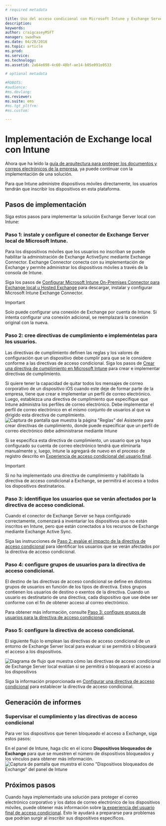 ```yaml
---
# required metadata

title: Uso del acceso condicional con Microsoft Intune y Exchange Server local
description:
keywords:
author: craigcaseyMSFT
manager: swadhwa
ms.date: 04/28/2016
ms.topic: article
ms.prod:
ms.service:
ms.technology:
ms.assetid: 2a64e898-4c60-48bf-ae14-b05e091e0533

# optional metadata

#ROBOTS:
#audience:
#ms.devlang:
ms.reviewer: 
ms.suite: ems
#ms.tgt_pltfrm:
#ms.custom:

---
```


# Implementación de Exchange local con Intune

Ahora que ha leído la [guía de arquitectura para proteger los documentos y correos electrónicos de la empresa](../Solutions/architecture-guidance-for-protecting-company-email-and-documents.md), ya puede continuar con la implementación de una solución.

Para que Intune administre dispositivos móviles directamente, los usuarios tendrán que inscribir los dispositivos en esta plataforma.

## Pasos de implementación
Siga estos pasos para implementar la solución Exchange Server local con Intune:

### Paso 1: instale y configure el conector de Exchange Server local de Microsoft Intune.

Para los dispositivos móviles que los usuarios no inscriban se puede habilitar la administración de Exchange ActiveSync mediante Exchange Connector. Exchange Connector conecta con su implementación de Exchange y permite administrar los dispositivos móviles a través de la consola de Intune.

Siga los pasos de [Configurar Microsoft Intune On-Premises Connector para Exchange local u Hosted Exchange](https://stage.docs.microsoft.com/en-us/intune/deployuse/intune-on-premises-exchange-connector) para descargar, instalar y configurar Microsoft Intune Exchange Connector.

> [!IMPORTANT]
> Solo puede configurar una conexión de Exchange por cuenta de Intune. Si intenta configurar una conexión adicional, se reemplazará la conexión original con la nueva.

### Paso 2: cree directivas de cumplimiento e impleméntelas para los usuarios.
Las directivas de cumplimiento definen las reglas y los valores de configuración que un dispositivo debe cumplir para que se le considere conforme a las directivas de acceso condicional. Siga los pasos de [Crear una directiva de cumplimiento en Microsoft Intune](https://stage.docs.microsoft.com/en-us/intune/deployuse/create-a-device-compliance-policy-in-microsoft-intune) para crear e implementar directivas de cumplimiento.

Si quiere tener la capacidad de quitar todos los mensajes de correo corporativo de un dispositivo iOS cuando este deje de formar parte de la empresa, tiene que crear e implementar un perfil de correo electrónico. Luego, establezca una directiva de cumplimiento que especifique que Intune administra los perfiles de correo electrónico. Debe implementar el perfil de correo electrónico en el mismo conjunto de usuarios al que va dirigido esta directiva de cumplimiento.
![Captura de pantalla que muestra la página "Reglas" del Asistente para crear directivas de cumplimiento, donde puede especificar que un perfil de correo electrónico debe administrarse mediante Intune](./media/ProtectEmail/Hybrid-Onprem-ExchSrvr-Wizard6.PNG)

Si se especifica esta directiva de cumplimiento, un usuario que ya haya configurado su cuenta de correo electrónico tendrá que eliminarla manualmente y, luego, Intune la agregará de nuevo en el proceso de registro descrito en [Experiencia de acceso condicional del usuario final](../Solutions/end-user-experience-conditional-access.md).

> [!IMPORTANT]
> Si no ha implementado una directiva de cumplimiento y habilitado la directiva de acceso condicional a Exchange, se permitirá el acceso a todos los dispositivos destinatarios.

### Paso 3: identifique los usuarios que se verán afectados por la directiva de acceso condicional.
Cuando el conector de Exchange Server se haya configurado correctamente, comenzará a inventariar los dispositivos que no están inscritos en Intune, pero que están conectados a los recursos de Exchange mediante Exchange Active Sync.  

Siga las instrucciones de [Paso 2: evalúe el impacto de la directiva de acceso condicional](https://stage.docs.microsoft.com/en-us/intune/deployuse/restrict-access-to-exchange-online-with-microsoft-intune#configure-conditional-access) para identificar los usuarios que se verán afectados por la directiva de acceso condicional.


### Paso 4: configure grupos de usuarios para la directiva de acceso condicional.
El destino de las directivas de acceso condicional se define en distintos grupos de usuarios en función de los tipos de directiva. Estos grupos contienen los usuarios de destino o exentos de la directiva. Cuando un usuario es destinatario de una directiva, cada dispositivo que use debe ser conforme con el fin de obtener acceso al correo electrónico.

Para obtener más información, consulte [Paso 3: configure grupos de usuarios para la directiva de acceso condicional](https://stage.docs.microsoft.com/en-us/intune/deployuse/restrict-access-to-exchange-online-with-microsoft-intune#configure-conditional-access).

### Paso 5: configure la directiva de acceso condicional.
El siguiente flujo lo emplean las directivas de acceso condicional de un entorno de Exchange Server local para evaluar si se permitirá o bloqueará el acceso a los dispositivos.

![Diagrama de flujo que muestra cómo las directivas de acceso condicional de Exchange Server local evalúan si se permitirá o bloqueará el acceso a los dispositivos](./media/ProtectEmail/conditional-access-8-2.png)

Siga la información proporcionada en [Configurar una directiva de acceso condicional](https://stage.docs.microsoft.com/en-us/intune/deployuse/restrict-access-to-exchange-onpremises-with-microsoft-intune#-a-name-bkmk_enablexchngonprem-a-configure-a-conditional-access-policy) para establecer la directiva de acceso condicional.

## Generación de informes

### Supervisar el cumplimiento y las directivas de acceso condicional
Para ver los dispositivos que tienen bloqueado el acceso a Exchange, siga estos pasos:

En el panel de Intune, haga clic en el icono **Dispositivos bloqueados de Exchange** para que se muestren el número de dispositivos bloqueados y los vínculos para obtener más información.
![Captura de pantalla que muestra el icono "Dispositivos bloqueados de Exchange" del panel de Intune](./media/ProtectEmail/intune-sa-6blocked-devices.PNG)

## Próximos pasos
Cuando haya implementado una solución para proteger el correo electrónico corporativo y los datos de correo electrónico de los dispositivos móviles, puede obtener más información sobre [la experiencia del usuario final de acceso condicional](../Solutions/end-user-experience-conditional-access.md). Esto le ayudará a prepararse para problemas que podrían surgir al inscribir sus dispositivos específicos.


<!--HONumber=Apr16_HO2-->


